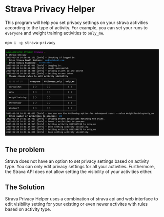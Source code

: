# Strava Privacy Helper

This program will help you set privacy settings on your strava activities according to the type of activity. For example, you can set your runs to `everyone` and weight training activities to `only_me`. 

`npm i -g strava-privacy`

![strava-privacy screenshot](/screenshot.png?raw=true)

## The problem 

Strava does not have an option to set privacy settings based on activity type. You can only edit privacy settings for all your activities. Furthermore, the Strava API does not allow setting the visibility of your activities either. 

## The Solution

Strava Privacy Helper uses a combination of strava api and web interface to edit visibility setting for your existing or even newer activites with rules based on activity type. 

